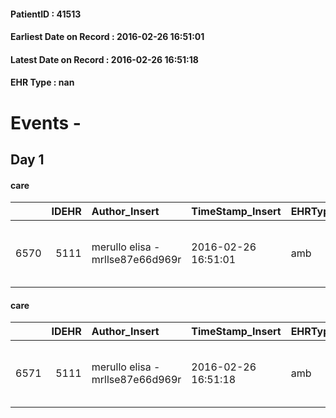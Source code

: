 
#### PatientID : 41513
#### Earliest Date on Record : 2016-02-26 16:51:01
#### Latest Date on Record : 2016-02-26 16:51:18
#### EHR Type : nan

# Events - 

## Day 1

#### care
|      |   IDEHR | Author_Insert                    | TimeStamp_Insert    | EHRType   |   PatientID |   IDGESTIONE_AUSILI |   opt_annulla_consegna | dt_Ric_consegna     | opt_ausilio                                     |
|-----:|--------:|:---------------------------------|:--------------------|:----------|------------:|--------------------:|-----------------------:|:--------------------|:------------------------------------------------|
| 6570 |    5111 | merullo elisa - mrllse87e66d969r | 2016-02-26 16:51:01 | amb       |       41513 |                6445 |                      0 | 2016-02-26 00:00:00 | electronic articulated bed with side rails # 14 |

#### care
|      |   IDEHR | Author_Insert                    | TimeStamp_Insert    | EHRType   |   PatientID |   IDGESTIONE_AUSILI |   opt_annulla_consegna | dt_Ric_consegna     | opt_ausilio                             |
|-----:|--------:|:---------------------------------|:--------------------|:----------|------------:|--------------------:|-----------------------:|:--------------------|:----------------------------------------|
| 6571 |    5111 | merullo elisa - mrllse87e66d969r | 2016-02-26 16:51:18 | amb       |       41513 |                6446 |                      0 | 2016-02-26 00:00:00 | antid air mattress with compressor # 16 |


